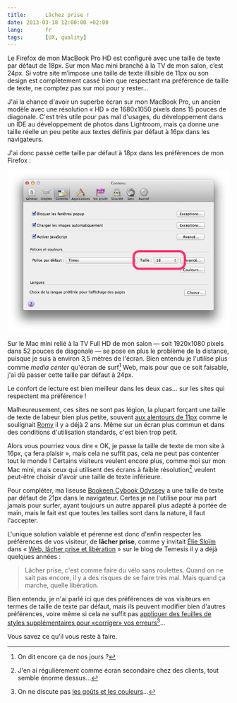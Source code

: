 ```yaml
---
title:      Lâchez prise !
date: 2013-03-18 12:00:00 +02:00
lang:       fr
tags:       [UX, quality]
---
```


Le Firefox de mon MacBook Pro HD est configuré avec une taille de texte par défaut de 18px. Sur mon Mac mini branché à la TV de mon salon, c’est 24px. Si votre site m’impose une taille de texte illisible de 11px ou son design est complètement cassé bien que respectant ma préférence de taille de texte, ne comptez pas sur moi pour y rester…

J'ai la chance d'avoir un superbe écran sur mon MacBook Pro, un ancien modèle avec une résolution « HD » de 1680x1050 pixels dans 15 pouces de diagonale. C'est très utile pour pas mal d'usages, du développement dans un IDE au développement de photos dans Lightroom, mais ça donne une taille réelle un peu petite aux textes définis par défaut à 16px dans les navigateurs.

J'ai donc passé cette taille par défaut à 18px dans les préférences de mon Firefox :

![](firefox-preferences-contenu-texte-18px.png "Modifier la taille de texte par défaut dans Firefox")

Sur le Mac mini relié à la TV Full HD de mon salon — soit 1920x1080 pixels dans 52 pouces de diagonale — se pose en plus le problème de la distance, puisque je suis à environ 3,5 mètres de l'écran. Bien entendu je l'utilise plus comme *media center* qu'écran de surf[^1] Web, mais pour que ce soit faisable, j'ai dû passer cette taille par défaut à 24px.

Le confort de lecture est bien meilleur dans les deux cas… sur les sites qui respectent ma préférence !

Malheureusement, ces sites ne sont pas légion, la plupart forçant une taille de texte de labeur bien plus petite, souvent [aux alentours de 11px](http://romy.tetue.net/stop-arial-11px) comme le soulignait [Romy](https://twitter.com/tetue) il y a déjà 2 ans. Même sur un écran plus commun et dans des conditions d'utilisation standards, c'est bien trop petit.

Alors vous pourriez vous dire « OK, je passe la taille de texte de mon site à 16px, ça fera plaisir », mais cela ne suffit pas, cela ne peut pas contenter tout le monde ! Certains visiteurs veulent encore plus, comme moi sur mon Mac mini, mais ceux qui utilisent des écrans à faible résolution[^2] veulent peut-être choisir d'avoir une taille de texte inférieure.

Pour compléter, ma liseuse [Bookeen Cybook Odyssey](http://www.bookeen.com/fr/cybook-odyssey-2013-edition) a une taille de texte par défaut de 21px dans le navigateur. Certes je ne l'utilise pour ma part jamais pour surfer, ayant toujours un autre appareil plus adapté à portée de main, mais le fait est que toutes les tailles sont dans la nature, il faut l'accepter.

L'unique solution valable et pérenne est donc d'enfin respecter les préférences de vos visiteur, de **lâcher prise**, comme y invitait [Élie Sloïm](https://twitter.com/ElieSl) dans « [Web, lâcher prise et libération](http://blog.temesis.com/post/2009/09/21/lacher-prise) » sur le blog de Temesis il y a déjà quelques années :

> Lâcher prise, c'est comme faire du vélo sans roulettes. Quand on ne sait pas encore, il y a des risques de se faire très mal. Mais quand ça marche, quelle libération.

Bien entendu, je n'ai parlé ici que des préférences de vos visiteurs en termes de taille de texte par défaut, mais ils peuvent modifier bien d'autres préférences, voire même si cela ne suffit pas [appliquer des feuilles de styles supplémentaires pour «corriger» vos erreurs](http://userstyles.org/)[^3]…

Vous savez ce qu'il vous reste à faire.

[^1]: On dit encore ça de nos jours ?

[^2]: J'en ai régulièrement comme écran secondaire chez des clients, tout semble énorme dessus…

[^3]: On ne discute pas [les goûts et les couleurs](http://userstyles.org/styles/26756/facebook-st-valentin-by-hornetovore-d)…
